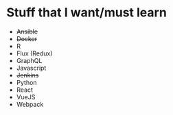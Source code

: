# Stuff that I want/must learn

- ~~Ansible~~
- ~~Docker~~
- R
- Flux (Redux)
- GraphQL
- Javascript
- ~~Jenkins~~
- Python
- React
- VueJS
- Webpack
